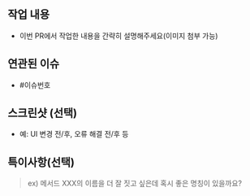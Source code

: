 ## 작업 내용
- 이번 PR에서 작업한 내용을 간략히 설명해주세요(이미지 첨부 가능)

## 연관된 이슈
- #이슈번호

## 스크린샷 (선택)
- 예: UI 변경 전/후, 오류 해결 전/후 등

## 특이사항(선택)
> ex) 메서드 XXX의 이름을 더 잘 짓고 싶은데 혹시 좋은 명칭이 있을까요?

